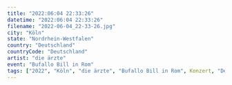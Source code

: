 ```yaml
---
title: "2022:06:04 22:33:26"
datetime: "2022:06:04 22:33:26"
filename: "2022-06-04_22-33-26.jpg"
city: "Köln"
state: "Nordrhein-Westfalen"
country: "Deutschland"
countryCode: "Deutschland"
artist: "die ärzte"
event: "Bufallo Bill in Rom"
tags: ["2022", "Köln", "die ärzte", "Bufallo Bill in Rom", Konzert, "Deutschland"]
---
```

